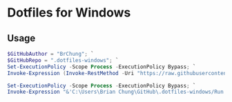 # Dotfiles for Windows

## Usage

```Powershell
$GitHubAuthor = "BrChung"; `
$GitHubRepo = ".dotfiles-windows"; `
Set-ExecutionPolicy -Scope Process -ExecutionPolicy Bypass; `
Invoke-Expression (Invoke-RestMethod -Uri "https://raw.githubusercontent.com/${GitHubAuthor}/${GitHubRepo}/main/Bootstrap.ps1");
```

```Powershell
Set-ExecutionPolicy -Scope Process -ExecutionPolicy Bypass; `
Invoke-Expression "&'C:\Users\Brian Chung\GitHub\.dotfiles-windows/Run.ps1'";
```
